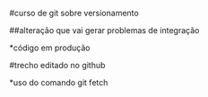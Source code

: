 #curso de git sobre versionamento

##alteração que vai gerar problemas de integração

*código em produção

#trecho editado no github

*uso do comando git fetch
